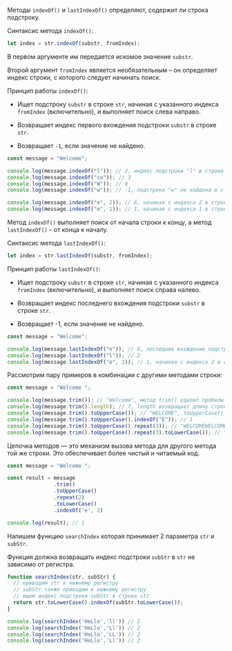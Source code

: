 Методы `indexOf()` и `lastIndexOf()` определяют, содержит ли строка подстроку.

Синтаксис метода `indexOf()`:

```javascript
let index = str.indexOf(substr, fromIndex);
```

В первом аргументе им передается искомое значение `substr`.

Второй аргумент `fromIndex` является необязательным – он определяет индекс строки, с которого следует начинать поиск.

Принцип работы `indexOf()`:

* Ищет подстроку `substr` в строке `str`, начиная с указанного индекса `fromIndex` (включительно), и выполняет поиск слева направо.

* Возвращает индекс первого вхождения подстроки `substr` в строке `str`.

* Возвращает `-1`, если значение не найдено.

```javascript
const message = "Welcome";

console.log(message.indexOf("l")); // 2, индекс подстроки "l" в строке "Welcome"
console.log(message.indexOf("co")); // 3
console.log(message.indexOf("W")); // 0
console.log(message.indexOf("w")); // -1, подстрока "w" не найдена в строке "Welcome"

console.log(message.indexOf("e", 2)); // 6, начиная с индекса 2 в строке ищем подстроку "e"
console.log(message.indexOf("e", 1)); // 1, начиная с индекса 1 в строке ищем подстроку "e"
```

Метод `indexOf()` выполняет поиск от начала строки к концу, а метод `lastIndexOf()` – от конца к началу.

Синтаксис метода `lastIndexOf()`:

```javascript
let index = str.lastIndexOf(substr, fromIndex);
```

Принцип работы `lastIndexOf()`:

* Ищет подстроку `substr` в строке `str`, начиная с указанного индекса `fromIndex` (включительно), и выполняет поиск справа налево.

* Возвращает индекс последнего вхождения подстроки `substr` в строке `str`.

* Возвращает -1, если значение не найдено.

```javascript
const message = "Welcome";

console.log(message.lastIndexOf("e")); // 6, последнее вхождение подстроки "e" в строке "Welcome"
console.log(message.lastIndexOf("l")); // 2
console.log(message.lastIndexOf("e", 2)); // 1, начиная с индекса 2 в строке "Welcome" ищем подстроку "e" справа налево

```

Рассмотрим пару примеров в комбинации с другими методами строки:

```javascript
const message = "Welcome ";

console.log(message.trim()); // "Welcome", метод trim() удалил пробелы
console.log(message.trim().length); // 7, length возвращает длину строки
console.log(message.trim().toUpperCase()); // "WELCOME", toUpperCase() переводит строку в верхний регистр
console.log(message.trim().toUpperCase().indexOf("E")); // 1
console.log(message.trim().toUpperCase().repeat(3)); // "WELCOMEWELCOMEWELCOME"
console.log(message.trim().toUpperCase().repeat(3).toLowerCase()); // "welcomewelcomewelcome"
```

Цепочка методов — это механизм вызова метода для другого метода той же строки. Это обеспечивает более чистый и читаемый код.

```javascript
const message = "Welcome ";

const result = message
               .trim()
               .toUpperCase()
               .repeat(2)
               .toLowerCase()
               .indexOf('e', 2)

console.log(result); // 1
```

Напишем функцию `searchIndex` которая принимает 2 параметра `str` и `subStr`.

Функция должна возвращать индекс подстроки `subStr` в `str` не зависимо от регистра.

```javascript
function searchIndex(str, subStr) {
  // приводим str к нижнему регистру
  // subStr также приводим к нижнему регистру
  // ищем индекс подстроки subStr в строке str
  return str.toLowerCase().indexOf(subStr.toLowerCase()); 
}

console.log(searchIndex('HeLlo','ll')) // 2
console.log(searchIndex('HeLlo','Ll')) // 2
console.log(searchIndex('HeLlo','LL')) // 2
console.log(searchIndex('HeLlo','Ll')) // 2
```
